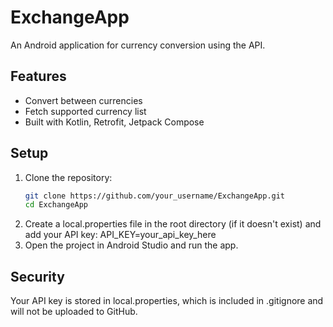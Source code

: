 # ExchangeApp 

An Android application for currency conversion using the API.

## Features

- Convert between currencies
- Fetch supported currency list
- Built with Kotlin, Retrofit, Jetpack Compose

## Setup

1. Clone the repository:
   ```bash
   git clone https://github.com/your_username/ExchangeApp.git
   cd ExchangeApp
2. Create a local.properties file in the root directory (if it doesn't exist) and add your API key:
API_KEY=your_api_key_here
3. Open the project in Android Studio and run the app.

## Security
Your API key is stored in local.properties, which is included in .gitignore and will not be uploaded to GitHub.

